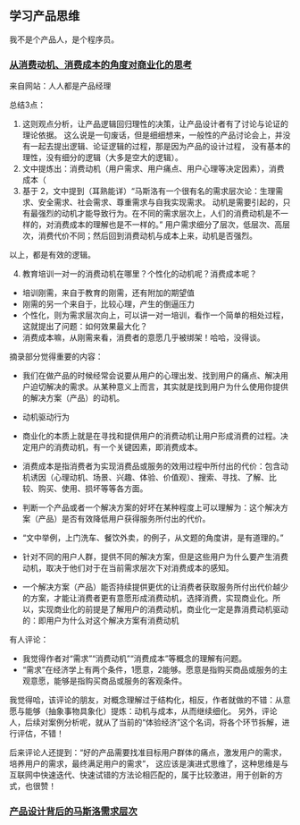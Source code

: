 ##  学习产品思维

我不是个产品人，是个程序员。

### [从消费动机、消费成本的角度对商业化的思考](http://www.woshipm.com/pmd/285096.html?utm_source=tuicool&utm_medium=referral)

来自网站：人人都是产品经理

总结3点：
1. 这则观点分析，让产品逻辑回归理性的决策，让产品设计者有了讨论与论证的理论依据。
这么说是一句废话，但是细细想来，一般性的产品讨论会上，并没有一起去提出逻辑、论证逻辑的过程，那是因为产品的设计过程，
没有基本的理性，没有细分的逻辑（大多是空大的逻辑）。
2. 文中提炼出：消费动机（用户需求、用户痛点、用户心理等决定因素），消费成本（
3. 基于 2，文中提到（耳熟能详）“马斯洛有一个很有名的需求层次论：生理需求、安全需求、社会需求、尊重需求与自我实现需求。
动机是需要引起的，只有最强烈的动机才能导致行为。在不同的需求层次上，人们的消费动机是不一样的，对消费成本的理解也是不一样的。”
用户需求细分了层次，低层次、高层次，消费代价不同；然后回到消费动机与成本上来，动机是否强烈。

以上，都是有效的逻辑。

4. 教育培训一对一的消费动机在哪里？个性化的动机呢？消费成本呢？
  * 培训刚需，来自于教育的刚需，还有附加的期望值
  * 刚需的另一个来自于，比较心理，产生的倒逼压力
  * 个性化，则为需求层次向上，可以讲一对一培训，看作一个简单的相处过程，这就提出了问题：如何效果最大化？
  * 消费成本嘛，从刚需来看，消费者的意愿几乎被绑架！哈哈，没得谈。

摘录部分觉得重要的内容：

  * 我们在做产品的时候经常会说要从用户的心理出发、找到用户的痛点、解决用户迫切解决的需求。从某种意义上而言，其实就是找到用户为什么使用你提供的解决方案（产品）的动机。
  * 动机驱动行为
  * 商业化的本质上就是在寻找和提供用户的消费动机让用户形成消费的过程。决定用户的消费动机，有一个关键因素，即消费成本。
  * 消费成本是指消费者为实现消费品或服务的效用过程中所付出的代价：包含动机诱因（心理动机、场景、兴趣、体验、价值观）、搜索、寻找、了解、比较、购买、使用、损坏等等各方面。
  * 判断一个产品或者一个解决方案的好坏在某种程度上可以理解为：这个解决方案（产品）是否有效降低用户获得服务所付出的代价。
  * “文中举例，上门洗车、餐饮外卖，的例子，从文题的角度讲，是有道理的。”
  * 针对不同的用户人群，提供不同的解决方案，但是这些用户为什么要产生消费动机，取决于他们对于在当前需求层次下对消费成本的感知。

  * 一个解决方案（产品）能否持续提供更优的让消费者获取服务所付出代价越少的方案，才能让消费者更有意愿形成消费动机，选择消费，实现商业化。所以，实现商业化的前提是了解用户的消费动机，商业化一定是靠消费动机驱动的：即用户为什么对这个解决方案有消费动机

有人评论：
  * 我觉得作者对“需求”“消费动机”“消费成本”等概念的理解有问题。
  * “需求”在经济学上有两个条件，1愿意，2能够。愿意是指购买商品或服务的主观意愿，能够是指购买商品或服务的客观条件。

我觉得哈，该评论的朋友，对概念理解过于结构化，相反，作者就做的不错：从意愿与能够（抽象事物具象化）提炼：动机与成本，从而继续细化。
另外，评论人，后续对案例分析呢，就从了当前的“体验经济”这个名词，将各个环节拆解，进行评估，不错！

后来评论人还提到：“好的产品需要找准目标用户群体的痛点，激发用户的需求，培养用户的需求，最终满足用户的需求”，
这应该是演进式思维了，这种思维是与互联网中快速迭代、快速试错的方法论相匹配的，属于比较激进，用于创新的方式，也很赞！

### [产品设计背后的马斯洛需求层次](http://www.woshipm.com/pd/132038.html)


### []()
